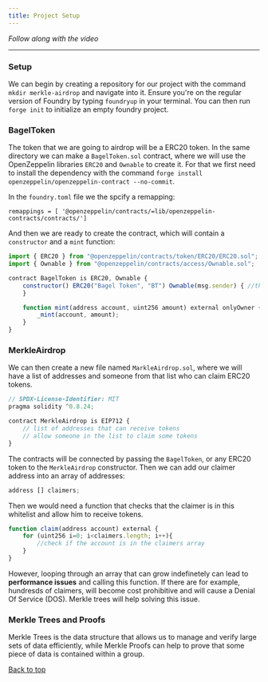 ```yaml
---
title: Project Setup
---
```


_Follow along with the video_

---

<a name="top"></a>

### Setup
We can begin by creating a repository for our project with the command `mkdir merkle-airdrop` and navigate into it. Ensure you're on the regular version of Foundry by typing `foundryup` in your terminal. You can then run `forge init` to initialize an empty foundry project.

### BagelToken

The token that we are going to airdrop will be a ERC20 token. In the same directory we can make a `BagelToken.sol` contract, where we will use the OpenZeppelin libraries `ERC20` and `Ownable` to create it. For that we first need to install the dependency with the command `forge install openzeppelin/openzeppelin-contract --no-commit`.

In the `foundry.toml` file we the spcify a remapping:

```
remappings = [ '@openzeppelin/contracts/=lib/openzeppelin-contracts/contracts/']
```

And then we are ready to create the contract, which will contain a `constructor` and a `mint` function:

```js
import { ERC20 } from "@openzeppelin/contracts/token/ERC20/ERC20.sol";
import { Ownable } from "@openzeppelin/contracts/access/Ownable.sol";

contract BagelToken is ERC20, Ownable {
    constructor() ERC20("Bagel Token", "BT") Ownable(msg.sender) { //the deployer is the owner of the contract
    }

    function mint(address account, uint256 amount) external onlyOwner {
        _mint(account, amount);
    }
}
```

### MerkleAirdrop

We can then create a new file named `MarkleAirdrop.sol`, where we will have a list of addresses and someone from that list who can claim ERC20 tokens.

```js
// SPDX-License-Identifier: MIT
pragma solidity ^0.8.24;

contract MerkleAirdrop is EIP712 {
    // list of addresses that can receive tokens
    // allow someone in the list to claim some tokens
}
```

The contracts will be connected by passing the `BagelToken`, or any ERC20 token to the `MerkleAirdrop` constructor. Then we can add our claimer address into an array of addresses:

```js
address [] claimers;
```

Then we would need a function that checks that the claimer is in this whitelist and allow him to receive tokens.

```js
function claim(address account) external {
    for (uint256 i=0; i<claimers.length; i++){
        //check if the account is in the claimers array
    }
}
```

However, looping through an array that can grow indefinetely can lead to **performance issues** and calling this function. If there are for example, hundresds of claimers, will become cost prohibitive and will cause a Denial Of Service (DOS). Merkle trees will help solving this issue.

### Merkle Trees and Proofs

Merkle Trees is the data structure that allows us to manage and verify large sets of data efficiently, while Merkle Proofs can help to prove that some piece of data is contained within a group.


[Back to top](#top)
